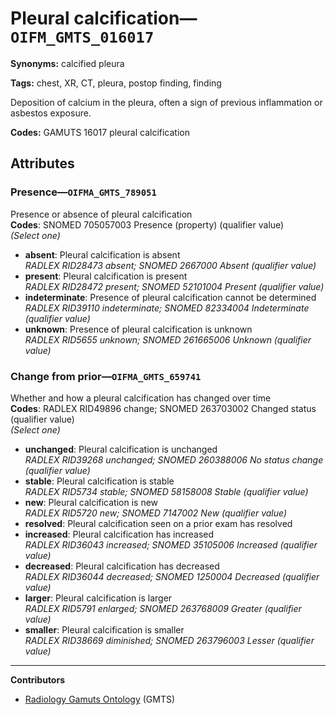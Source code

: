 # Pleural calcification—`OIFM_GMTS_016017`

**Synonyms:** calcified pleura

**Tags:** chest, XR, CT, pleura, postop finding, finding

Deposition of calcium in the pleura, often a sign of previous inflammation or asbestos exposure.

**Codes:** GAMUTS 16017 pleural calcification

## Attributes

### Presence—`OIFMA_GMTS_789051`

Presence or absence of pleural calcification  
**Codes**: SNOMED 705057003 Presence (property) (qualifier value)  
*(Select one)*

- **absent**: Pleural calcification is absent  
_RADLEX RID28473 absent; SNOMED 2667000 Absent (qualifier value)_
- **present**: Pleural calcification is present  
_RADLEX RID28472 present; SNOMED 52101004 Present (qualifier value)_
- **indeterminate**: Presence of pleural calcification cannot be determined  
_RADLEX RID39110 indeterminate; SNOMED 82334004 Indeterminate (qualifier value)_
- **unknown**: Presence of pleural calcification is unknown  
_RADLEX RID5655 unknown; SNOMED 261665006 Unknown (qualifier value)_

### Change from prior—`OIFMA_GMTS_659741`

Whether and how a pleural calcification has changed over time  
**Codes**: RADLEX RID49896 change; SNOMED 263703002 Changed status (qualifier value)  
*(Select one)*

- **unchanged**: Pleural calcification is unchanged  
_RADLEX RID39268 unchanged; SNOMED 260388006 No status change (qualifier value)_
- **stable**: Pleural calcification is stable  
_RADLEX RID5734 stable; SNOMED 58158008 Stable (qualifier value)_
- **new**: Pleural calcification is new  
_RADLEX RID5720 new; SNOMED 7147002 New (qualifier value)_
- **resolved**: Pleural calcification seen on a prior exam has resolved  
- **increased**: Pleural calcification has increased  
_RADLEX RID36043 increased; SNOMED 35105006 Increased (qualifier value)_
- **decreased**: Pleural calcification has decreased  
_RADLEX RID36044 decreased; SNOMED 1250004 Decreased (qualifier value)_
- **larger**: Pleural calcification is larger  
_RADLEX RID5791 enlarged; SNOMED 263768009 Greater (qualifier value)_
- **smaller**: Pleural calcification is smaller  
_RADLEX RID38669 diminished; SNOMED 263796003 Lesser (qualifier value)_

---

**Contributors**

- [Radiology Gamuts Ontology](https://gamuts.net/) (GMTS)